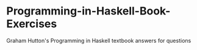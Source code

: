 # Programming-in-Haskell-Book-Exercises
Graham Hutton's Programming in Haskell textbook answers for questions
